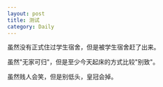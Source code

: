 ```yaml
---
layout: post
title: 测试
category: Daily
---
```


虽然没有正式住过学生宿舍，但是被学生宿舍赶了出来。

虽然"无家可归"，但是至少今天起床的方式比较"别致"。

虽然贱人会笑，但是别低头，皇冠会掉。
